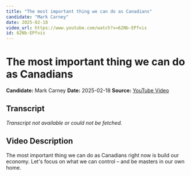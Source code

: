 ```yaml
---
title: "The most important thing we can do as Canadians"
candidate: "Mark Carney"
date: 2025-02-18
video_url: https://www.youtube.com/watch?v=62Nb-EPfvis
id: 62Nb-EPfvis
---
```


# The most important thing we can do as Canadians

**Candidate:** Mark Carney
**Date:** 2025-02-18
**Source:** [YouTube Video](https://www.youtube.com/watch?v=62Nb-EPfvis)

## Transcript

*Transcript not available or could not be fetched.*

## Video Description

The most important thing we can do as Canadians right now is build our economy. Let's focus on what we can control – and be masters in our own home.